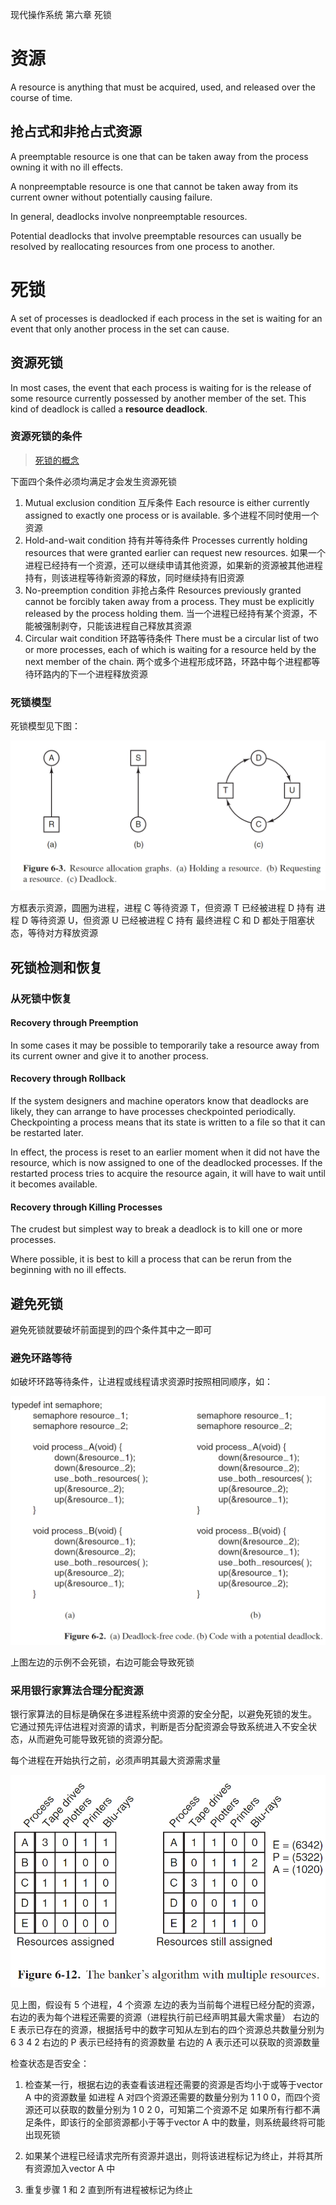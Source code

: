 
现代操作系统 第六章 死锁

# 资源
A resource is anything that must be acquired, used, and released over the course of time.

## 抢占式和非抢占式资源
A preemptable resource is one that can be taken away from the process owning it with no ill effects.

A nonpreemptable resource is one that cannot be taken away from its current owner without potentially causing failure.

In general, deadlocks involve nonpreemptable resources. 

Potential deadlocks that involve preemptable resources can usually be resolved by reallocating resources from one process to another. 

# 死锁
A set of processes is deadlocked if each process in the set is waiting for an event that only another process in the set can cause.

## 资源死锁
In most cases, the event that each process is waiting for is the release of some resource currently possessed by another member of the set.
This kind of deadlock is called a **resource deadlock**.

### 资源死锁的条件
> [死锁的概念](https://xiaolincoding.com/os/4_process/deadlock.html#死锁的概念)

下面四个条件必须均满足才会发生资源死锁
1. Mutual exclusion condition 
互斥条件
Each resource is either currently assigned to exactly one process or is available.
多个进程不同时使用一个资源
2. Hold-and-wait condition 
持有并等待条件
Processes currently holding resources that were granted earlier can request new resources.
如果一个进程已经持有一个资源，还可以继续申请其他资源，如果新的资源被其他进程持有，则该进程等待新资源的释放，同时继续持有旧资源
3. No-preemption condition 
非抢占条件
Resources previously granted cannot be forcibly taken away from a process. 
They must be explicitly released by the process holding them.
当一个进程已经持有某个资源，不能被强制剥夺，只能该进程自己释放其资源
4. Circular wait condition 
环路等待条件
There must be a circular list of two or more processes, each of which is waiting for a resource held by the next member of the chain.
两个或多个进程形成环路，环路中每个进程都等待环路内的下一个进程释放资源

### 死锁模型
死锁模型见下图：

![](img/2023-10-10-12-35-44.png)

方框表示资源，圆圈为进程，进程 C 等待资源 T，但资源 T 已经被进程 D 持有
进程 D 等待资源 U，但资源 U 已经被进程 C 持有
最终进程 C 和 D 都处于阻塞状态，等待对方释放资源

## 死锁检测和恢复

### 从死锁中恢复

#### Recovery through Preemption
In some cases it may be possible to temporarily take a resource away from its current owner and give it to another process.

#### Recovery through Rollback
If the system designers and machine operators know that deadlocks are likely, they can arrange to have processes checkpointed periodically. 
Checkpointing a process means that its state is written to a file so that it can be restarted later.

In effect, the process is reset to an earlier moment when it did not have the resource, which is now assigned to one of the deadlocked processes. 
If the restarted process tries to acquire the resource again, it will have to wait until it becomes available.

#### Recovery through Killing Processes
The crudest but simplest way to break a deadlock is to kill one or more processes.

Where possible, it is best to kill a process that can be rerun from the beginning with no ill effects.

## 避免死锁
避免死锁就要破坏前面提到的四个条件其中之一即可

### 避免环路等待
如破坏环路等待条件，让进程或线程请求资源时按照相同顺序，如：

![](img/2023-10-10-13-15-19.png)

上图左边的示例不会死锁，右边可能会导致死锁


### 采用银行家算法合理分配资源
银行家算法的目标是确保在多进程系统中资源的安全分配，以避免死锁的发生。
它通过预先评估进程对资源的请求，判断是否分配资源会导致系统进入不安全状态，从而避免可能导致死锁的资源分配。

每个进程在开始执行之前，必须声明其最大资源需求量

![](img/2023-10-10-13-35-55.png)

见上图，假设有 5 个进程，4 个资源
左边的表为当前每个进程已经分配的资源，右边的表为每个进程还需要的资源（进程执行前已经声明其最大需求量）
右边的 E 表示已存在的资源，根据括号中的数字可知从左到右的四个资源总共数量分别为 6 3 4 2
右边的 P 表示已经持有的资源数量
右边的 A 表示还可以获取的资源数量

检查状态是否安全：
1. 检查某一行，根据右边的表查看该进程还需要的资源是否均小于或等于vector A 中的资源数量
如进程 A 对四个资源还需要的数量分别为 1 1 0 0，而四个资源还可以获取的数量分别为 1 0 2 0，可知第二个资源不足
如果所有行都不满足条件，即该行的全部资源都小于等于vector A 中的数量，则系统最终将可能出现死锁

2. 如果某个进程已经请求完所有资源并退出，则将该进程标记为终止，并将其所有资源加入vector A 中

3. 重复步骤 1 和 2 直到所有进程被标记为终止




